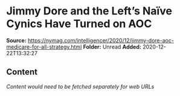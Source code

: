 # Jimmy Dore and the Left’s Naïve Cynics Have Turned on AOC

**Source:** https://nymag.com/intelligencer/2020/12/jimmy-dore-aoc-medicare-for-all-strategy.html
**Folder:** Unread
**Added:** 2020-12-22T13:32:27




## Content
*Content would need to be fetched separately for web URLs*
